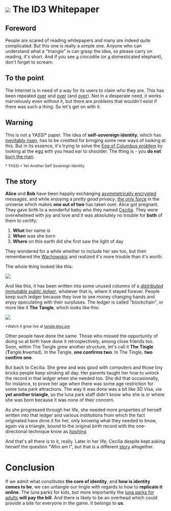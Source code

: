 

# <img src="https://archive.org/download/triangle_small/triangle_small.png"/> The ID3 Whitepaper 

## Foreword
People are scared of reading whitepapers and many are indeed quite complicated. But this one is really a simple one. Anyone who can understand what a "triangle" is can grasp the idea, so please carry on reading, it's short. And if you see [a](https://en.wikipedia.org/wiki/Row,_Row,_Row_Your_Boat) crocodile (or [a](https://en.wikipedia.org/wiki/Elephant_in_the_room)  domesticated elephant), don't forget to scream.

## To the point 
The Internet is in need of a way for its users to claim who they are. This has been repeated [over](http://www.identityblog.com/?p=838) and [over](http://id2020.org/) (and [over](https://www.linkedin.com/pulse/treatise-identity-part-1-problems-status-quo-dominik-schiener)). Not in a desperate need, it works marvelously even without it, but there are problems that wouldn't exist if there was such a thing. So let's get on with it. 

## Warning
This is not a YASSI\* paper. The idea of **self-sovereign identity**, which has [inevitably risen](https://github.com/sovrin-foundation/sovrin.org/blob/master/The%20Inevitable%20Rise%20of%20Self-Sovereign%20Identity.pdf), has to be credited for bringing some new ways of looking at this. But in its essence, it's trying to solve the [Egg of Columbus problem](https://en.wikipedia.org/wiki/Egg_of_Columbus) by looking at the egg with you head ear to shoulder. The thing is - you **do not** [burn the man](https://www.amazon.com/Bitcoin-Burning-Man-Beyond-Identity-ebook/dp/B00M7BMT04).

<small>* YASSI = Yet Another Self Sovereign Identity  </small>

## The story 
**Alice** and **Bob** have been happily exchanging [asymmetrically encrypted](https://en.wikipedia.org/wiki/Public-key_cryptography) messages, and while enjoying a *pretty good privacy*, [the only force](https://en.wikipedia.org/wiki/Love) in the universe which makes **one out of two** has taken over. Alice got pregnant. 
They gave birth to a wonderful baby who they named [Cecilia](https://archive.org/download/turbanek/turbanek.jpg). They were overwhelmed with joy and love and it was absolutely no trouble for **both** of them to certify:
 
1. **What** her name is
2. **When** was she born
3. **Where** on this earth did she first saw the light of day 

They wondered for a while whether to include her sex too, but then remembered the [Wachowskis](https://en.wikipedia.org/wiki/The_Wachowskis) and realized it's more trouble than it's worth.

The whole thing looked like this:

<img src="https://archive.org/download/ID3_YAT/Untitled%20Diagram%20(1).png"/>

And like this, it has been written into some unused columns of a [*distributed immutable public ledger*](https://en.wikipedia.org/wiki/Distributed_ledger), whatever that is, where it stayed forever. People keep such ledger because they love to see money changing hands and enjoy speculating with their surpluses. The ledger is called "blockchain", or more like it **The Tangle**, which looks like this:

<img src="https://archive.org/download/tangle_201710/tangle.png"/>

<small> *Watch it grow live at [tangle.blox.pm](https://tangle.blox.pm/)  </small>

Other people have done the same. Those who missed the opportunity of doing so at birth have done it retrospectively, among close friends too. Soon, within The Tangle grew another structure, let's call it **The Tingle** (**T**angle **I**nverted). In the Tangle, **one confirms two**. In The Tingle, **two confirm one**.

But back to Cecilia. She grew and was good with computers and those tiny bricks people keep stroking all day. Her parents taught her how to unlock the record in that ledger when she needed too. She did that occasionally, for instance, to prove her age when there was some age restriction for some luna park attractions. The way it was done was a bit like 3D Visa, via **yet another triangle**, so the luna park staff didn't know who she is or where she was born because it was none of their concern. 

As she progressed through her life, she needed more properties of herself written into that ledger and various institutions from which the fact originated have done it for her, only knowing what they needed to know, again via a triangle, bound to the original *birth* record with the one-directional technique know as [*hashing*](https://en.wikipedia.org/wiki/Hash_function).  

And that's all there is to it, really. Later in her life, Cecilia despite kept asking herself the question "Who am I", but that is a different [story](https://en.wikipedia.org/wiki/Self-enquiry_(Ramana_Maharshi)) altogether. 

# Conclusion
If we admit what constitutes **the core of identity**, and **how is identity comes to be**, we can untangle our tingle with regards to how to **replicate it online**. The luna parks for kids, but more importantly the [luna parks for adults](https://www.google.com/search?q=Zoo+Tube%3A+Free+Beastiality+and+Animal+Sex+Videos) **will pay the bill**. And there is likely to be an overhead which could provide a bite for everyone in the game. It belongs to **us**. 
